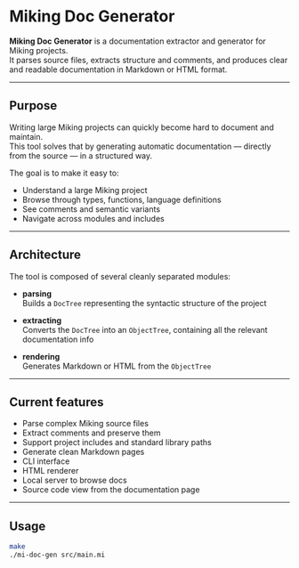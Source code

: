 # Miking Doc Generator

**Miking Doc Generator** is a documentation extractor and generator for Miking projects.  
It parses source files, extracts structure and comments, and produces clear and readable documentation in Markdown or HTML format.

---

## Purpose

Writing large Miking projects can quickly become hard to document and maintain.  
This tool solves that by generating automatic documentation — directly from the source — in a structured way.

The goal is to make it easy to:
- Understand a large Miking project
- Browse through types, functions, language definitions
- See comments and semantic variants
- Navigate across modules and includes

---

## Architecture

The tool is composed of several cleanly separated modules:

- **parsing**  
  Builds a `DocTree` representing the syntactic structure of the project

- **extracting**  
  Converts the `DocTree` into an `ObjectTree`, containing all the relevant documentation info

- **rendering**  
  Generates Markdown or HTML from the `ObjectTree`

---

## Current features

- Parse complex Miking source files  
- Extract comments and preserve them  
- Support project includes and standard library paths  
- Generate clean Markdown pages  
- CLI interface  
- HTML renderer  
- Local server to browse docs  
- Source code view from the documentation page

---

## Usage

```bash
make
./mi-doc-gen src/main.mi
```


